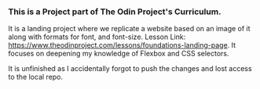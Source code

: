 ### This is a Project part of The Odin Project's Curriculum.

It is a landing project where we replicate a website based on an image of it along with formats for font, and font-size. Lesson Link: https://www.theodinproject.com/lessons/foundations-landing-page.
It focuses on deepening my knowledge of Flexbox and CSS selectors.

It is unfinished as I accidentally forgot to push the changes and lost access to the local repo.

